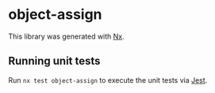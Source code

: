 # object-assign

This library was generated with [Nx](https://nx.dev).

## Running unit tests

Run `nx test object-assign` to execute the unit tests via [Jest](https://jestjs.io).
